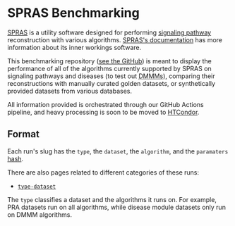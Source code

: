 # SPRAS Benchmarking

[SPRAS](https://github.com/Reed-CompBio/spras) is a
utility software designed for performing [signaling pathway](https://en.wikipedia.org/wiki/Cell_signaling#Signal_transduction_pathways) reconstruction
with various algorithms. [SPRAS's documentation](https://spras.readthedocs.io/en/latest/) has more information about its inner workings software.

This benchmarking repository ([see the GitHub](https://github.com/Reed-CompBio/spras-benchmarking/)) is meant to display the performance
of all of the algorithms currently supported by SPRAS on signaling pathways and diseases (to test out <abbr title="Disease Module Mining Methods">DMMMs</abbr>),
comparing their reconstructions with manually curated golden datasets, or synthetically provided datasets from various databases.

All information provided is orchestrated through our GitHub Actions pipeline, and heavy processing is soon to be moved to [HTCondor](https://htcondor.org/).

## Format

Each run's slug has the <code class="color-1">type</code>, the <code class="color-2">dataset</code>, the
<code class="color-3">algorithm</code>, and the <code class="color-4">paramaters</code> [hash](https://en.wikipedia.org/wiki/Hash_function).

There are also pages related to different categories of these runs:
- <code><a href="/spras-benchmarking/type-dataset/"><span class="color-1">type</span>-<span class="color-2">dataset</span></a></code>

The <code class="color-1">type</code> classifies a dataset and the algorithms it runs on. For example, PRA datasets run on all algorithms, while disease module datasets only run on DMMM algorithms.
